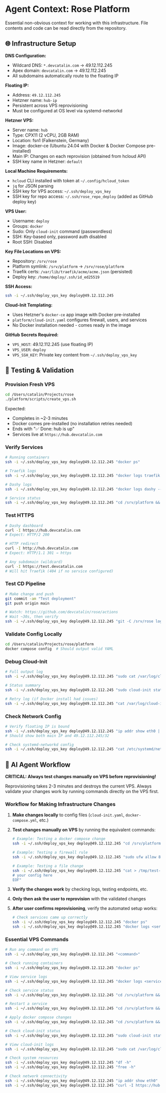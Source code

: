 # Agent Context: Rose Platform

Essential non-obvious context for working with this infrastructure. File contents and code can be read directly from the repository.

## 🌐 Infrastructure Setup

**DNS Configuration:**

- Wildcard DNS: `*.devcatalin.com` → 49.12.112.245
- Apex domain: `devcatalin.com` → 49.12.112.245
- All subdomains automatically route to the floating IP

**Floating IP:**

- Address: `49.12.112.245`
- Hetzner name: `hub-ip`
- Persistent across VPS reprovisioning
- Must be configured at OS level via systemd-networkd

**Hetzner VPS:**

- Server name: `hub`
- Type: CPX11 (2 vCPU, 2GB RAM)
- Location: fsn1 (Falkenstein, Germany)
- Image: docker-ce (Ubuntu 24.04 with Docker & Docker Compose pre-installed)
- Main IP: Changes on each reprovision (obtained from hcloud API)
- SSH key name in Hetzner: `default`

**Local Machine Requirements:**

- `hcloud` CLI installed with token at `~/.config/hcloud_token`
- `jq` for JSON parsing
- SSH key for VPS access: `~/.ssh/deploy_vps_key`
- SSH key for repo access: `~/.ssh/rose_repo_deploy` (added as GitHub deploy key)

**VPS User:**

- Username: `deploy`
- Groups: `docker`
- Sudo: Only `cloud-init` command (passwordless)
- SSH: Key-based only, password auth disabled
- Root SSH: Disabled

**Key File Locations on VPS:**

- Repository: `/srv/rose`
- Platform symlink: `/srv/platform` → `/srv/rose/platform`
- Traefik certs: `/var/lib/traefik/acme/acme.json` (persisted)
- Deploy key: `/home/deploy/.ssh/id_ed25519`

**SSH Access:**

```bash
ssh -i ~/.ssh/deploy_vps_key deploy@49.12.112.245
```

**Cloud-Init Templating:**

- Uses Hetzner's `docker-ce` app image with Docker pre-installed
- `platform/cloud-init.yaml` configures firewall, users, and services
- No Docker installation needed - comes ready in the image

**GitHub Secrets Required:**

- `VPS_HOST`: 49.12.112.245 (use floating IP)
- `VPS_USER`: `deploy`
- `VPS_SSH_KEY`: Private key content from `~/.ssh/deploy_vps_key`

## 🧪 Testing & Validation

### Provision Fresh VPS

```bash
cd /Users/catalin/Projects/rose
./platform/scripts/create_vps.sh
```

Expected:

- Completes in ~2-3 minutes
- Docker comes pre-installed (no installation retries needed)
- Ends with "✅ Done: hub is up"
- Services live at `https://hub.devcatalin.com`

### Verify Services

```bash
# Running containers
ssh -i ~/.ssh/deploy_vps_key deploy@49.12.112.245 "docker ps"

# Traefik logs
ssh -i ~/.ssh/deploy_vps_key deploy@49.12.112.245 "docker logs traefik --tail 50"

# Dashy logs
ssh -i ~/.ssh/deploy_vps_key deploy@49.12.112.245 "docker logs dashy --tail 50"

# Service status
ssh -i ~/.ssh/deploy_vps_key deploy@49.12.112.245 "cd /srv/platform && docker compose ps"
```

### Test HTTPS

```bash
# Dashy dashboard
curl -I https://hub.devcatalin.com
# Expect: HTTP/2 200

# HTTP redirect
curl -I http://hub.devcatalin.com
# Expect: HTTP/1.1 301 → https

# Any subdomain (wildcard)
curl -I https://test.devcatalin.com
# Will hit Traefik (404 if no service configured)
```

### Test CD Pipeline

```bash
# Make change and push
git commit -am "Test deployment"
git push origin main

# Watch: https://github.com/devcatalin/rose/actions
# Wait ~30s, then verify
ssh -i ~/.ssh/deploy_vps_key deploy@49.12.112.245 "git -C /srv/rose log -1"
```

### Validate Config Locally

```bash
cd /Users/catalin/Projects/rose/platform
docker compose config  # Should output valid YAML
```

### Debug Cloud-Init

```bash
# Full output log
ssh -i ~/.ssh/deploy_vps_key deploy@49.12.112.245 "sudo cat /var/log/cloud-init-output.log"

# Status summary
ssh -i ~/.ssh/deploy_vps_key deploy@49.12.112.245 "sudo cloud-init status --long"

# Retry log (if Docker install had issues)
ssh -i ~/.ssh/deploy_vps_key deploy@49.12.112.245 "cat /var/log/cloud-init-rose.log"
```

### Check Network Config

```bash
# Verify floating IP is bound
ssh -i ~/.ssh/deploy_vps_key deploy@49.12.112.245 "ip addr show eth0 | grep inet"
# Should show both main IP and 49.12.112.245/32

# Check systemd-networkd config
ssh -i ~/.ssh/deploy_vps_key deploy@49.12.112.245 "cat /etc/systemd/network/60-floating-ip.network"
```

## 🤖 AI Agent Workflow

**CRITICAL: Always test changes manually on VPS before reprovisioning!**

Reprovisioning takes 2-3 minutes and destroys the current VPS. Always validate your changes work by running commands directly on the VPS first.

### Workflow for Making Infrastructure Changes

1. **Make changes locally** to config files (`cloud-init.yaml`, `docker-compose.yml`, etc.)

2. **Test changes manually on VPS** by running the equivalent commands:

   ```bash
   # Example: Testing a docker compose change
   ssh -i ~/.ssh/deploy_vps_key deploy@49.12.112.245 "cd /srv/platform && docker compose up -d new-service"

   # Example: Testing a firewall rule
   ssh -i ~/.ssh/deploy_vps_key deploy@49.12.112.245 "sudo ufw allow 8080/tcp"

   # Example: Testing a file change
   ssh -i ~/.ssh/deploy_vps_key deploy@49.12.112.245 "cat > /tmp/test-config.yml << 'EOF'
   # your config here
   EOF"
   ```

3. **Verify the changes work** by checking logs, testing endpoints, etc.

4. **Only then ask the user to reprovision** with the validated changes

5. **After user confirms reprovisioning**, verify the automated setup works:
   ```bash
   # Check services came up correctly
   ssh -i ~/.ssh/deploy_vps_key deploy@49.12.112.245 "docker ps"
   ssh -i ~/.ssh/deploy_vps_key deploy@49.12.112.245 "docker logs <service> --tail 20"
   ```

### Essential VPS Commands

```bash
# Run any command on VPS
ssh -i ~/.ssh/deploy_vps_key deploy@49.12.112.245 "<command>"

# Check running containers
ssh -i ~/.ssh/deploy_vps_key deploy@49.12.112.245 "docker ps"

# View service logs
ssh -i ~/.ssh/deploy_vps_key deploy@49.12.112.245 "docker logs <service> --tail 50"

# Check service status
ssh -i ~/.ssh/deploy_vps_key deploy@49.12.112.245 "cd /srv/platform && docker compose ps"

# Restart a service
ssh -i ~/.ssh/deploy_vps_key deploy@49.12.112.245 "cd /srv/platform && docker compose restart <service>"

# Apply docker compose changes
ssh -i ~/.ssh/deploy_vps_key deploy@49.12.112.245 "cd /srv/platform && docker compose up -d"

# Check cloud-init status
ssh -i ~/.ssh/deploy_vps_key deploy@49.12.112.245 "sudo cloud-init status --long"

# View cloud-init logs
ssh -i ~/.ssh/deploy_vps_key deploy@49.12.112.245 "sudo cat /var/log/cloud-init-output.log"

# Check system resources
ssh -i ~/.ssh/deploy_vps_key deploy@49.12.112.245 "df -h"
ssh -i ~/.ssh/deploy_vps_key deploy@49.12.112.245 "free -h"

# Check network connectivity
ssh -i ~/.ssh/deploy_vps_key deploy@49.12.112.245 "ip addr show eth0"
ssh -i ~/.ssh/deploy_vps_key deploy@49.12.112.245 "curl -I https://hub.devcatalin.com"
```
